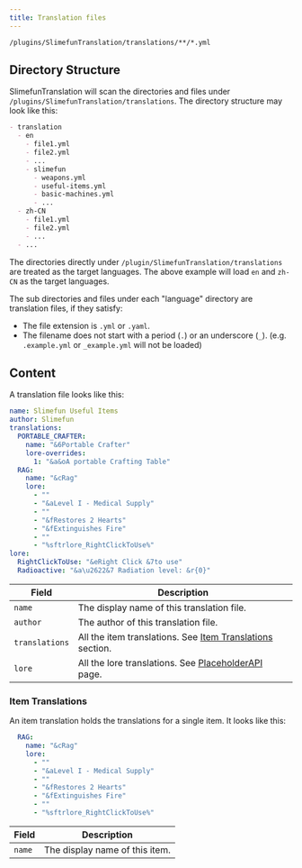 ```yaml
---
title: Translation files
---
```


`/plugins/SlimefunTranslation/translations/**/*.yml`

## Directory Structure

SlimefunTranslation will scan the directories and files under `/plugins/SlimefunTranslation/translations`. The directory structure may look like this:

```markdown
- translation
  - en
    - file1.yml
    - file2.yml
    - ...
    - slimefun
      - weapons.yml
      - useful-items.yml
      - basic-machines.yml
      - ...
  - zh-CN
    - file1.yml
    - file2.yml
    - ...
  - ...
```

The directories directly under `/plugin/SlimefunTranslation/translations` are treated as the target languages. The above example will load `en` and `zh-CN` as the target languages.

The sub directories and files under each "language" directory are translation files, if they satisfy:

- The file extension is `.yml` or `.yaml`.
- The filename does not start with a period (`.`) or an underscore (`_`). (e.g. `.example.yml` or `_example.yml` will not be loaded)

## Content

A translation file looks like this:

```yaml
name: Slimefun Useful Items
author: Slimefun
translations:
  PORTABLE_CRAFTER:
    name: "&6Portable Crafter"
    lore-overrides:
      1: "&a&oA portable Crafting Table"
  RAG:
    name: "&cRag"
    lore:
      - ""
      - "&aLevel I - Medical Supply"
      - ""
      - "&fRestores 2 Hearts"
      - "&fExtinguishes Fire"
      - ""
      - "%sftrlore_RightClickToUse%"
lore:
  RightClickToUse: "&eRight Click &7to use"
  Radioactive: "&a\u2622&7 Radiation level: &r{0}"

```

| Field | Description |
| --- | --- |
| `name` | The display name of this translation file. |
| `author` | The author of this translation file. |
| `translations` | All the item translations. See [Item Translations](/slimefuntranslation/config/translations#) section. |
| `lore` | All the lore translations. See [PlaceholderAPI](/slimefuntranslation/config/placeholders) page. |

### Item Translations

An item translation holds the translations for a single item. It looks like this:

```yaml
  RAG:
    name: "&cRag"
    lore:
      - ""
      - "&aLevel I - Medical Supply"
      - ""
      - "&fRestores 2 Hearts"
      - "&fExtinguishes Fire"
      - ""
      - "%sftrlore_RightClickToUse%"
```

| Field | Description |
| --- | --- |
| `name` | The display name of this item. |
